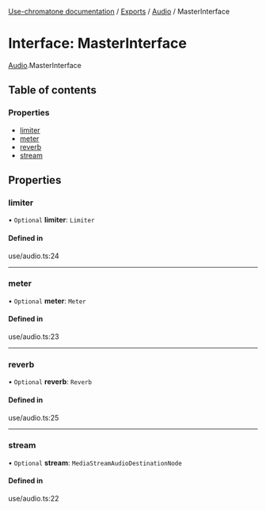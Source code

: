 [Use-chromatone documentation](../README.md) / [Exports](../modules.md) / [Audio](../modules/Audio.md) / MasterInterface

# Interface: MasterInterface

[Audio](../modules/Audio.md).MasterInterface

## Table of contents

### Properties

- [limiter](Audio.MasterInterface.md#limiter)
- [meter](Audio.MasterInterface.md#meter)
- [reverb](Audio.MasterInterface.md#reverb)
- [stream](Audio.MasterInterface.md#stream)

## Properties

### limiter

• `Optional` **limiter**: `Limiter`

#### Defined in

use/audio.ts:24

___

### meter

• `Optional` **meter**: `Meter`

#### Defined in

use/audio.ts:23

___

### reverb

• `Optional` **reverb**: `Reverb`

#### Defined in

use/audio.ts:25

___

### stream

• `Optional` **stream**: `MediaStreamAudioDestinationNode`

#### Defined in

use/audio.ts:22
